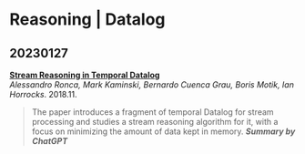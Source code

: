 # Reasoning | Datalog

## 20230127  
[**Stream Reasoning in Temporal Datalog**](https://arxiv.org/pdf/1711.04013.pdf)  
*Alessandro Ronca‚ Mark Kaminski‚ Bernardo Cuenca Grau‚ Boris Motik, Ian Horrocks*. 2018.11.    
> The paper introduces a fragment of temporal Datalog for stream processing and studies a stream reasoning algorithm for it, with a focus on minimizing the amount of data kept in memory. ***Summary by ChatGPT***
